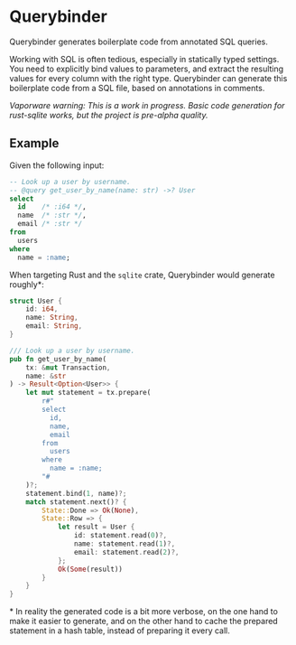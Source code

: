 # Querybinder

Querybinder generates boilerplate code from annotated SQL queries.

Working with SQL is often tedious, especially in statically typed settings. You
need to explicitly bind values to parameters, and extract the resulting values
for every column with the right type. Querybinder can generate this boilerplate
code from a SQL file, based on annotations in comments.

_Vaporware warning: This is a work in progress. Basic code generation for
rust-sqlite works, but the project is pre-alpha quality._

## Example

Given the following input:

```sql
-- Look up a user by username.
-- @query get_user_by_name(name: str) ->? User
select
  id    /* :i64 */,
  name  /* :str */,
  email /* :str */
from
  users
where
  name = :name;
```

When targeting Rust and the `sqlite` crate, Querybinder would generate
roughly*:

```rust
struct User {
    id: i64,
    name: String,
    email: String,
}

/// Look up a user by username.
pub fn get_user_by_name(
    tx: &mut Transaction,
    name: &str
) -> Result<Option<User>> {
    let mut statement = tx.prepare(
        r#"
        select
          id,
          name,
          email
        from
          users
        where
          name = :name;
        "#
    )?;
    statement.bind(1, name)?;
    match statement.next()? {
        State::Done => Ok(None),
        State::Row => {
            let result = User {
                id: statement.read(0)?,
                name: statement.read(1)?,
                email: statement.read(2)?,
            };
            Ok(Some(result))
        }
    }
}
```

\* In reality the generated code is a bit more verbose, on the one
hand to make it easier to generate, and on the other hand to cache the prepared
statement in a hash table, instead of preparing it every call.
